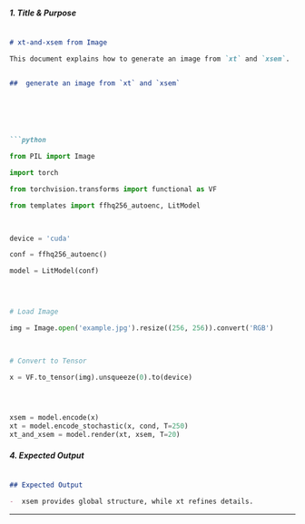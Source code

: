 ##### **1. Title & Purpose**

```md

# xt-and-xsem from Image

This document explains how to generate an image from `xt` and `xsem`.

```


```md

##  generate an image from `xt` and `xsem`

  


  

```python

from PIL import Image

import torch

from torchvision.transforms import functional as VF

from templates import ffhq256_autoenc, LitModel

  

device = 'cuda'

conf = ffhq256_autoenc()

model = LitModel(conf)


  

# Load Image

img = Image.open('example.jpg').resize((256, 256)).convert('RGB')

  

# Convert to Tensor

x = VF.to_tensor(img).unsqueeze(0).to(device)

  


xsem = model.encode(x)
xt = model.encode_stochastic(x, cond, T=250)
xt_and_xsem = model.render(xt, xsem, T=20)

```

  

##### **4. Expected Output**

```md

## Expected Output

-  xsem provides global structure, while xt refines details.


```

  

---

  

